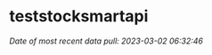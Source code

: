 
<!-- README.md is generated from README.Rmd. Please edit that file -->

# teststocksmartapi

*Date of most recent data pull: 2023-03-02 06:32:46*
